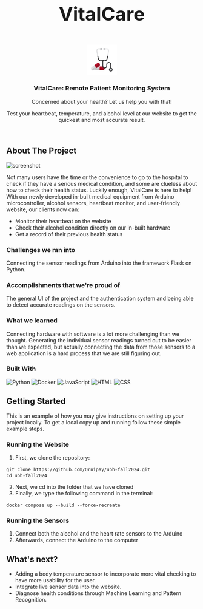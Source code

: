 <div align="center">
  <h1 style="font-size: 50px">VitalCare</h1>
</div>

<!-- PROJECT LOGO -->
<br />
<div align="center">
  <a href="https://github.com/othneildrew/Best-README-Template">
    <img src="static/images/stethoscope.png" alt="Logo" width="80" height="80">
  </a>

  <h3 align="center">VitalCare: Remote Patient Monitoring System</h3>

  <p align="center">
    Concerned about your health? Let us help you with that!
  </p>
  <p align="center">
    Test your heartbeat, temperature, and alcohol level at our website to get the quickest and most accurate result.
  </p>
</div>
<br />

<!-- ABOUT THE PROJECT -->
## About The Project
![screenshot](https://github.com/user-attachments/assets/ae8a34df-2bbf-40b7-8907-b63d1e42dd37)

Not many users have the time or the convenience to go to the hospital to check if they have a serious medical condition, and some are clueless about how to check their health status. Luckily enough, VitalCare is here to help! With our newly developed in-built medical equipment from Arduino microcontroller, alcohol sensors, heartbeat monitor, and user-friendly website, our clients now can:

* Monitor their heartbeat on the website
* Check their alcohol condition directly on our in-built hardware
* Get a record of their previous health status

### Challenges we ran into
Connecting the sensor readings from Arduino into the framework Flask on Python.

### Accomplishments that we're proud of
The general UI of the project and the authentication system and being able to detect accurate readings on the sensors.

### What we learned
Connecting hardware with software is a lot more challenging than we thought. Generating the individual sensor readings turned out to be easier than we expected, but actually connecting the data from those sensors to a web application is a hard process that we are still figuring out.

### Built With
![Python](https://img.shields.io/badge/Python-black?style=for-the-badge&logo=python&logoColor=FFD43B)
![Docker](https://img.shields.io/badge/Docker-black?style=for-the-badge&logo=docker&logoColor=62D2FF)
![JavaScript](https://img.shields.io/badge/JavaScript-black?style=for-the-badge&logo=javascript&logoColor=FFFF00)
![HTML](https://img.shields.io/badge/HTML-black?style=for-the-badge&logo=html5&logoColor=FFA736)
![CSS](https://img.shields.io/badge/CSS-black?style=for-the-badge&logo=css3&logoColor=62D2FF)

<!-- GETTING STARTED -->
## Getting Started

This is an example of how you may give instructions on setting up your project locally.
To get a local copy up and running follow these simple example steps.

### Running the Website
1. First, we clone the repository:
```
git clone https://github.com/Ornipay/ubh-fall2024.git
cd ubh-fall2024
```

2. Next, we cd into the folder that we have cloned
3. Finally, we type the following command in the terminal:

```
docker compose up --build --force-recreate
```

### Running the Sensors
1. Connect both the alcohol and the heart rate sensors to the Arduino
2. Afterwards, connect the Arduino to the computer 

## What's next?
* Adding a body temperature sensor to incorporate more vital checking to have more usability for the user.
* Integrate live sensor data into the website.
* Diagnose health conditions through Machine Learning and Pattern Recognition.
